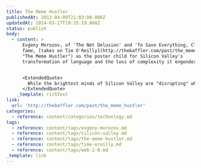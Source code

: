 ```yaml
---
title: The Meme Hustler
publishedAt: 2013-04-09T21:03:00.000Z
updatedAt: 2014-03-27T19:35:19.000Z
status: publish
body:
  - content: >
      Evgeny Morozov, of 'The Net Delusion' and 'To Save Everything, Click Here'
      fame, [takes on Tim O'Reilly](http://thebaffler.com/past/the_meme_hustler
      "The Meme Hustler") as the poster child for Silicon Valley's
      transformation of language and the loss of complexity it engenders:


      <ExtendedQuote>
        While the brightest minds of Silicon Valley are "disrupting" whatever industry is too crippled to fend off their advances, something odd is happening to our language. Old, trusted words no longer mean what they used to mean; often, they don't mean anything at all. Our language, much like everything these days, has been hacked. Fuzzy, contentious, and complex ideas have been stripped of their subversive connotations and replaced by cleaner, shinier, and emptier alternatives; long-running debates about politics, rights, and freedoms have been recast in the seemingly natural language of economics, innovation, and efficiency. Complexity, as it turns out, is not particularly viral.
      </ExtendedQuote>
    _template: richText
link:
  url: 'http://thebaffler.com/past/the_meme_hustler'
categories:
  - reference: content/categories/technology.md
tags:
  - reference: content/tags/evgeny-morozov.md
  - reference: content/tags/silicon-valley.md
  - reference: content/tags/the-meme-hustler.md
  - reference: content/tags/time-oreilly.md
  - reference: content/tags/web-2-0.md
_template: link
---
```



